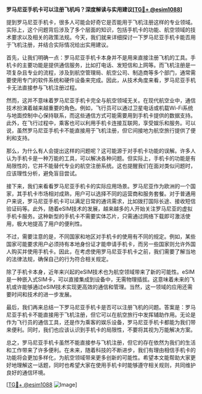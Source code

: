 **罗马尼亚手机卡可以注册飞机吗？深度解读与实用建议[[TG💪+ @esim1088](https://t.me/s/esim1088)]**

提到罗马尼亚手机卡，很多人可能会好奇它是否能用于飞机注册这样的专业领域。实际上，这个问题背后涉及了多个层面的知识，包括手机卡的功能、航空领域的技术要求以及相关的政策法规。今天，我们就来详细探讨一下罗马尼亚手机卡能否用于飞机注册，并结合实际情况给出实用建议。

首先，让我们明确一点：罗马尼亚手机卡本身并不是用来直接注册飞机的工具。手机卡的主要功能是提供通信服务，比如打电话、发短信和上网等。而飞机注册是一项复杂且专业的流程，涉及到航空管理局、航空公司、制造商等多个部门，通常需要使用专门的软件系统和硬件设备来完成。因此，从技术角度来看，罗马尼亚手机卡无法直接参与飞机注册过程。

然而，这并不意味着罗马尼亚手机卡完全与航空领域无关。在现代航空业中，通信技术扮演着越来越重要的角色。例如，飞行员可以通过卫星电话或机载Wi-Fi系统与地面控制中心保持联系，而这些通信方式可能需要用到手机卡提供的数据支持。此外，在飞行过程中，乘客也可以利用手机卡连接互联网，享受娱乐和服务。可以说，虽然罗马尼亚手机卡不能直接用于飞机注册，但它间接地为航空旅行提供了便利和支持。

那么，为什么有人会提出这样的问题呢？这可能源于对手机卡功能的误解。许多人认为手机卡是一种万能的工具，可以解决各种问题。但实际上，手机卡的功能是有局限性的，它并不能替代专业的航空注册系统。这也提醒我们在面对类似问题时，应该理性分析，避免盲目尝试。

接下来，我们来看看罗马尼亚手机卡的实际应用场景。罗马尼亚作为欧洲的一个国家，其手机卡市场相对成熟，用户可以选择不同的运营商和服务套餐。对于普通用户来说，罗马尼亚手机卡可以满足日常的通讯需求，比如拨打国际长途、接收短信验证码等。此外，随着eSIM技术的发展，越来越多的人开始关注罗马尼亚的虚拟手机卡服务。这种新型的手机卡不需要实体芯片，只需通过网络下载即可激活使用，极大地提高了用户的便利性。

不过，需要注意的是，不同国家和地区对手机卡的使用有不同的规定。例如，某些国家可能要求用户必须持有本地身份证才能申请手机卡，而另一些国家则允许外国人购买并使用手机卡。因此，在考虑使用罗马尼亚手机卡之前，我们需要了解当地的法律法规，确保自己的行为符合相关规定。

除了手机卡本身，近年来兴起的eSIM技术也为航空领域带来了新的可能性。eSIM是一种嵌入式SIM卡，可以直接集成到设备中，无需物理插拔。这意味着未来的飞机或许能够通过eSIM技术实现更高效的通信和管理。当然，这一领域的应用还需要时间和技术的进一步发展。

最后，我们再来总结一下罗马尼亚手机卡是否可以注册飞机的问题。答案是：罗马尼亚手机卡不能直接用于飞机注册，但它可以在航空旅行中发挥辅助作用。无论是作为飞行员的通信工具，还是作为乘客的娱乐设备，罗马尼亚手机卡都能为我们带来便利。同时，我们也应该认识到手机卡的局限性，不要将其视为万能解决方案。

总之，罗马尼亚手机卡虽然不能直接参与飞机注册，但它的存在依然为我们的生活和工作带来了许多便利。在未来，随着科技的不断进步，我们有理由相信手机卡的功能将会更加多样化，为航空领域带来更多创新的可能性。希望本文能帮助大家更好地理解这一话题，同时也希望大家在使用手机卡时能够遵守相关规则，共同维护良好的通信环境。

[[TG💪+ @esim1088](https://t.me/s/esim1088) ![Image](https://i.postimg.cc/4NQfJmqS/Snipaste-2025-05-13-00-14-12.png)]